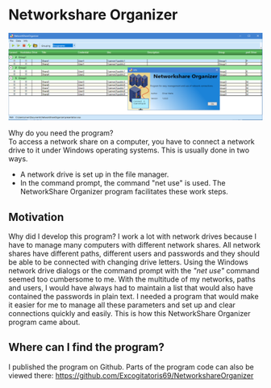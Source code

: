 # Networkshare Organizer

![Overview](https://github.com/Excogitatoris69/NetworkshareOrganizer/blob/main/images/en/Collage_Hauptfenster_gruppiert_mit_Info.png)

Why do you need the program?   
To access a network share on a computer, you have to connect a network drive to it under Windows operating systems. This is usually done in two ways.
-	A network drive is set up in the file manager.
-	In the command prompt, the command "net use" is used.
The NetworkShare Organizer program facilitates these work steps.

## Motivation
Why did I develop this program?
I work a lot with network drives because I have to manage many computers with different network shares. All network shares have different paths, different users and passwords and they should be able to be connected with changing drive letters.
Using the Windows network drive dialogs or the command prompt with the *"net use"* command seemed too cumbersome to me. With the multitude of my networks, paths and users, I would have always had to maintain a list that would also have contained the passwords in plain text.
I needed a program that would make it easier for me to manage all these parameters and set up and clear connections quickly and easily. This is how this NetworkShare Organizer program came about.

## Where can I find the program?
I published the program on Github. Parts of the program code can also be viewed there: https://github.com/Excogitatoris69/NetworkshareOrganizer
